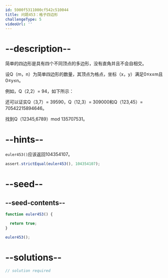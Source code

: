 ```yaml
---
id: 5900f5311000cf542c510044
title: 问题453：格子四边形
challengeType: 5
videoUrl: ''
---
```


# --description--

简单的四边形是具有四个不同顶点的多边形，没有直角并且不会自相交。

设Q（m，n）为简单四边形的数量，其顶点为格点，坐标（x，y）满足0≤x≤m且0≤y≤n。

例如，Q（2,2）= 94，如下所示：

还可以证实Q（3,7）= 39590，Q（12,3）= 309000和Q（123,45）= 70542215894646。

找到Q（12345,6789）mod 135707531。

# --hints--

`euler453()`应该返回104354107。

```js
assert.strictEqual(euler453(), 104354107);
```

# --seed--

## --seed-contents--

```js
function euler453() {

  return true;
}

euler453();
```

# --solutions--

```js
// solution required
```
